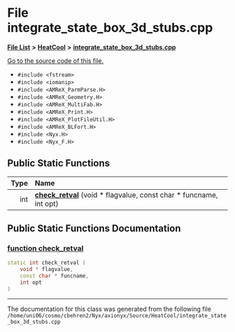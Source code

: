 
# File integrate\_state\_box\_3d\_stubs.cpp


[**File List**](files.md) **>** [**HeatCool**](dir_8c890215953ac09098af8cb94c8b9fc0.md) **>** [**integrate\_state\_box\_3d\_stubs.cpp**](integrate__state__box__3d__stubs_8cpp.md)

[Go to the source code of this file.](integrate__state__box__3d__stubs_8cpp_source.md)



* `#include <fstream>`
* `#include <iomanip>`
* `#include <AMReX_ParmParse.H>`
* `#include <AMReX_Geometry.H>`
* `#include <AMReX_MultiFab.H>`
* `#include <AMReX_Print.H>`
* `#include <AMReX_PlotFileUtil.H>`
* `#include <AMReX_BLFort.H>`
* `#include <Nyx.H>`
* `#include <Nyx_F.H>`
















## Public Static Functions

| Type | Name |
| ---: | :--- |
|  int | [**check\_retval**](integrate__state__box__3d__stubs_8cpp.md#function-check-retval) (void \* flagvalue, const char \* funcname, int opt) <br> |







## Public Static Functions Documentation


### <a href="#function-check-retval" id="function-check-retval">function check\_retval </a>


```cpp
static int check_retval (
    void * flagvalue,
    const char * funcname,
    int opt
) 
```



------------------------------
The documentation for this class was generated from the following file `/home/uni06/cosmo/cbehren2/Nyx/axionyx/Source/HeatCool/integrate_state_box_3d_stubs.cpp`